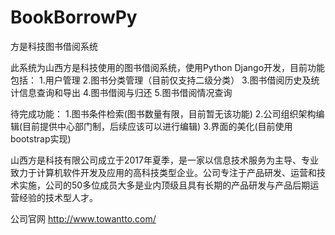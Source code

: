 # BookBorrowPy
方是科技图书借阅系统

此系统为山西方是科技使用的图书借阅系统，使用Python Django开发，目前功能包括：
1.用户管理
2.图书分类管理（目前仅支持二级分类）
3.图书借阅历史及统计信息查询和导出
4.图书借阅与归还
5.图书借阅情况查询

待完成功能：
1.图书条件检索(图书数量有限，目前暂无该功能)
2.公司组织架构编辑(目前提供中心部门制，后续应该可以进行编辑)
3.界面的美化(目前使用bootstrap实现)

山西方是科技有限公司成立于2017年夏季，是一家以信息技术服务为主导、专业致力于计算机软件开发及应用的高科技类型企业。公司专注于产品研发、运营和技术实施，公司的50多位成员大多是业内顶级且具有长期的产品研发与产品后期运营经验的技术型人才。

公司官网
http://www.towantto.com/


